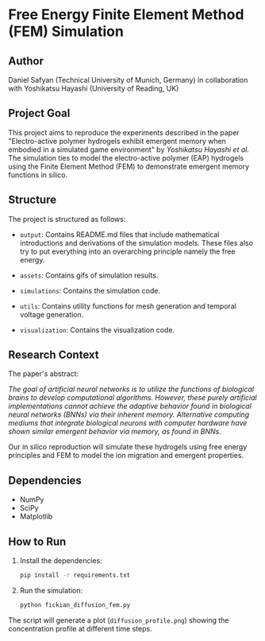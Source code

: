 # Free Energy Finite Element Method (FEM) Simulation

## Author
Daniel Safyan (Technical University of Munich, Germany) in collaboration with Yoshikatsu Hayashi (University of Reading, UK)

## Project Goal

This project aims to reproduce the experiments described in the paper "Electro-active polymer hydrogels exhibit emergent memory when embodied in a simulated game environment" by *Yoshikatsu Hayashi et al.* The simulation ties to model the electro-active polymer (EAP) hydrogels using the Finite Element Method (FEM) to demonstrate emergent memory functions in silico.

## Structure

The project is structured as follows:

- `output`: Contains README.md files that include mathematical introductions and derivations of the simulation models. These files also try to put everything into an overarching principle namely the free energy.
- `assets`: Contains gifs of simulation results.   

- `simulations`: Contains the simulation code.
- `utils`: Contains utility functions for mesh generation and temporal voltage generation.
- `visualization`: Contains the visualization code.

## Research Context

The paper's abstract:

*The goal of artificial neural networks is to utilize the functions of biological brains to develop computational algorithms. However, these purely artificial implementations cannot achieve the adaptive behavior found in biological neural networks (BNNs) via their inherent memory. Alternative computing mediums that integrate biological neurons with computer hardware have shown similar emergent behavior via memory, as found in BNNs.*

Our in silico reproduction will simulate these hydrogels using free energy principles and FEM to model the ion migration and emergent properties.

## Dependencies

- NumPy
- SciPy
- Matplotlib

## How to Run

1. Install the dependencies:
   ```bash
   pip install -r requirements.txt
   ```

2. Run the simulation:
   ```bash
   python fickian_diffusion_fem.py
   ```

The script will generate a plot (`diffusion_profile.png`) showing the concentration profile at different time steps.
